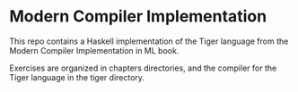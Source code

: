 # Modern Compiler Implementation

This repo contains a Haskell implementation of the Tiger language from the Modern Compiler Implementation in ML book.

Exercises are organized in chapters directories, and the compiler for the Tiger language in the tiger directory.
